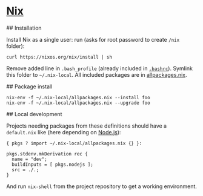 # [Nix](http://nixos.org/nix/)

## Installation

Install Nix as a single user: run (asks for root password to create `/nix` folder):

```
curl https://nixos.org/nix/install | sh
```

Remove added line in `.bash_profile` (already included in [`.bashrc`](../dotfiles/.bashrc)). Symlink this folder to `~/.nix-local`. All included packages are in [allpackages.nix](allpackages.nix).

## Package install

```
nix-env -f ~/.nix-local/allpackages.nix --install foo
nix-env -f ~/.nix-local/allpackages.nix --upgrade foo
```


## Local development

Projects needing packages from these definitions should have a `default.nix` like (here depending on [Node.js](https://nodejs.org/)):

```
{ pkgs ? import ~/.nix-local/allpackages.nix {} }:

pkgs.stdenv.mkDerivation rec {
  name = "dev";
  buildInputs = [ pkgs.nodejs ];
  src = ./.;
}
```

And run `nix-shell` from the project repository to get a working environment.
